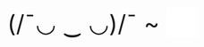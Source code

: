 <style>
@keyframes rotate{
	from{transform: rotate(0deg)}
	to{transform: rotate(180deg)}
}
</style>
<div style="text-align:center;font-size:3em">

(/¯◡ ‿ ◡)/¯ ~ <img style="max-height:1.3em;margin-bottom:-0.25em;animation: rotate 1s forwards" src="./logo_invert_transparent.png"/>

</div>